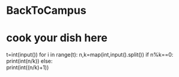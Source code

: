 # BackToCampus
# cook your dish here
t=int(input())
for i in range(t):
    n,k=map(int,input().split())
    if n%k==0:
        print(int(n/k))
    else:   
        print(int((n/k)+1))
